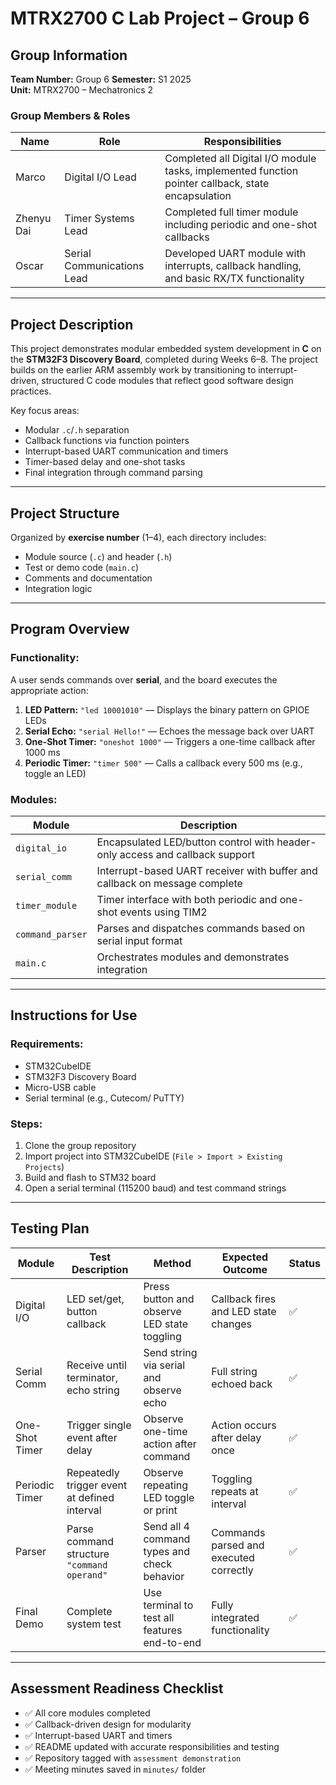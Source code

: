 # MTRX2700 C Lab Project – Group 6

## Group Information

**Team Number:** Group 6
**Semester:** S1 2025  
**Unit:** MTRX2700 – Mechatronics 2  

### Group Members & Roles

| Name        | Role                         | Responsibilities                                                                                     |
|-------------|------------------------------|------------------------------------------------------------------------------------------------------|
| Marco       | Digital I/O Lead             | Completed all Digital I/O module tasks, implemented function pointer callback, state encapsulation   |
| Zhenyu Dai  | Timer Systems Lead           | Completed full timer module including periodic and one-shot callbacks                                |
| Oscar       | Serial Communications Lead   | Developed UART module with interrupts, callback handling, and basic RX/TX functionality              |

---

## Project Description

This project demonstrates modular embedded system development in **C** on the **STM32F3 Discovery Board**, completed during Weeks 6–8. The project builds on the earlier ARM assembly work by transitioning to interrupt-driven, structured C code modules that reflect good software design practices.

Key focus areas:
- Modular `.c`/`.h` separation
- Callback functions via function pointers
- Interrupt-based UART communication and timers
- Timer-based delay and one-shot tasks
- Final integration through command parsing

---

## Project Structure

Organized by **exercise number** (1–4), each directory includes:
- Module source (`.c`) and header (`.h`)
- Test or demo code (`main.c`)
- Comments and documentation
- Integration logic

---

## Program Overview

### Functionality:
A user sends commands over **serial**, and the board executes the appropriate action:
1. **LED Pattern:** `"led 10001010"` — Displays the binary pattern on GPIOE LEDs
2. **Serial Echo:** `"serial Hello!"` — Echoes the message back over UART
3. **One-Shot Timer:** `"oneshot 1000"` — Triggers a one-time callback after 1000 ms
4. **Periodic Timer:** `"timer 500"` — Calls a callback every 500 ms (e.g., toggle an LED)

### Modules:
| Module           | Description                                                                         |
|------------------|-------------------------------------------------------------------------------------|
| `digital_io`     | Encapsulated LED/button control with header-only access and callback support       |
| `serial_comm`    | Interrupt-based UART receiver with buffer and callback on message complete         |
| `timer_module`   | Timer interface with both periodic and one-shot events using TIM2                  |
| `command_parser` | Parses and dispatches commands based on serial input format                        |
| `main.c`         | Orchestrates modules and demonstrates integration                                  |

---

## Instructions for Use

### Requirements:
- STM32CubeIDE
- STM32F3 Discovery Board
- Micro-USB cable
- Serial terminal (e.g., Cutecom/ PuTTY)

### Steps:
1. Clone the group repository
2. Import project into STM32CubeIDE (`File > Import > Existing Projects`)
3. Build and flash to STM32 board
4. Open a serial terminal (115200 baud) and test command strings

---

## Testing Plan

| Module         | Test Description                                                  | Method                                               | Expected Outcome                                   | Status |
|----------------|-------------------------------------------------------------------|------------------------------------------------------|---------------------------------------------------|--------|
| Digital I/O    | LED set/get, button callback                                      | Press button and observe LED state toggling         | Callback fires and LED state changes              | ✅     |
| Serial Comm    | Receive until terminator, echo string                             | Send string via serial and observe echo             | Full string echoed back                           | ✅     |
| One-Shot Timer | Trigger single event after delay                                  | Observe one-time action after command               | Action occurs after delay once                    | ✅     |
| Periodic Timer | Repeatedly trigger event at defined interval                      | Observe repeating LED toggle or print               | Toggling repeats at interval                      | ✅     |
| Parser         | Parse command structure `"command operand"`                       | Send all 4 command types and check behavior         | Commands parsed and executed correctly            | ✅     |
| Final Demo     | Complete system test                                              | Use terminal to test all features end-to-end        | Fully integrated functionality                    | ✅     |

---

## Assessment Readiness Checklist

- ✅ All core modules completed
- ✅ Callback-driven design for modularity
- ✅ Interrupt-based UART and timers
- ✅ README updated with accurate responsibilities and testing
- ✅ Repository tagged with `assessment demonstration`
- ✅ Meeting minutes saved in `minutes/` folder
